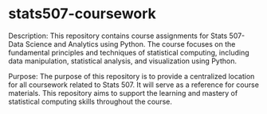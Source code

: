 # stats507-coursework

Description:
This repository contains course assignments for Stats 507- Data Science and Analytics using Python. The course focuses on the fundamental principles and techniques of statistical computing, including data manipulation, statistical analysis, and visualization using Python.

Purpose:
The purpose of this repository is to provide a centralized location for all coursework related to Stats 507. It will serve as a reference for course materials. This repository aims to support the learning and mastery of statistical computing skills throughout the course.
